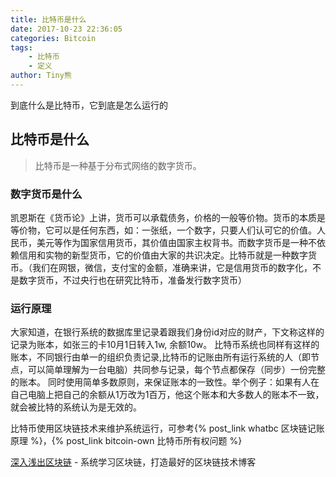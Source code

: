 ```yaml
---
title: 比特币是什么
date: 2017-10-23 22:36:05
categories: Bitcoin
tags:
    - 比特币
    - 定义
author: Tiny熊
---
```

  到底什么是比特币，它到底是怎么运行的

<!-- more -->
## 比特币是什么
> 比特币是一种基于分布式网络的数字货币。

### 数字货币是什么
凯恩斯在《货币论》上讲，货币可以承载债务，价格的一般等价物。货币的本质是等价物，它可以是任何东西，如：一张纸，一个数字，只要人们认可它的价值。人民币，美元等作为国家信用货币，其价值由国家主权背书。而数字货币是一种不依赖信用和实物的新型货币，它的价值由大家的共识决定。比特币就是一种数字货币。（我们在网银，微信，支付宝的金额，准确来讲，它是信用货币的数字化，不是数字货币，不过央行也在研究比特币，准备发行数字货币）

### 运行原理
大家知道，在银行系统的数据库里记录着跟我们身份id对应的财产，下文称这样的记录为账本，如张三的卡10月1日转入1w, 余额10w。
比特币系统也同样有这样的账本，不同银行由单一的组织负责记录,比特币的记账由所有运行系统的人（即节点，可以简单理解为一台电脑）共同参与记录，每个节点都保存（同步）一份完整的账本。
同时使用简单多数原则，来保证账本的一致性。举个例子：如果有人在自己电脑上把自己的余额从1万改为1百万，他这个账本和大多数人的账本不一致，就会被比特的系统认为是无效的。


比特币使用区块链技术来维护系统运行，可参考{% post_link whatbc 区块链记账原理 %}，{% post_link bitcoin-own 比特币所有权问题 %}


[深入浅出区块链](http://learnblockchain.cn/) - 系统学习区块链，打造最好的区块链技术博客
